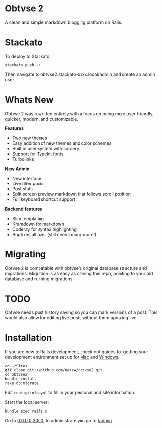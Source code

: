 Obtvse 2
================

A clean and simple markdown blogging platform on Rails.


Stackato
=======

To deploy to Stackato

    stackato push -n

Then navigate to obtvse2.stackato-xxxx.local/admin and create an admin user


Whats New
=========

Obtvse 2 was rewritten entirely with a focus on being more user friendly, quicker, modern, and customizable.

**Features**
- Two new themes
- Easy addition of new themes and color schemes
- Built in user system with sorcery
- Support for Typekit fonts
- Turbolinks

**New Admin**
- New interface
- Live filter posts
- Post stats
- Split screen preview markdown that follows scroll position
- Full keyboard shortcut support

**Backend features**
- Slim templating
- Kramdown for markdown
- Coderay for syntax highlighting
- Bugfixes all over (still needs many more!)


Migrating
========

Obtvse 2 is compatable with obtvse's original database structure and migrations.  Migration is as easy as cloning this repo, pointing to your old database and running migrations.

TODO
====

Obtvse needs post history saving so you can mark versions of a post.  This would also allow for editing live posts without them updating live.


Installation
============

If you are new to Rails development, check out guides for getting your development environment set up for [Mac](http://astonj.com/tech/setting-up-a-ruby-dev-enviroment-on-lion/) and [Windows](http://jelaniharris.com/2011/installing-ruby-on-rails-3-in-windows/).

    cd ~/Sites
    git clone git://github.com/natew/obtvse2.git
    cd obtvse2
    bundle install
    rake db:migrate

Edit `config/info.yml` to fill in your personal and site information.

Start the local server:

    bundle exec rails s

Go to [0.0.0.0:3000](http://0.0.0.0:3000/), to administrate you go to [/admin](http://0.0.0.0:3000/admin)
